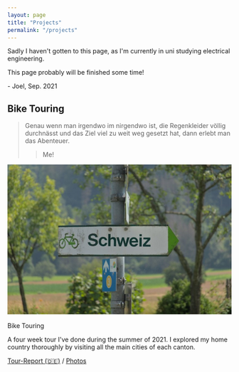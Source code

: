 ```yaml
---
layout: page
title: "Projects"
permalink: "/projects"
---
```


Sadly I haven't gotten to this page, as I'm currently in uni studying electrical engineering.

This page probably will be finished some time!

\- Joel, Sep. 2021


## Bike Touring

> Genau wenn man irgendwo im nirgendwo ist, die Regenkleider völlig durchnässt und das Ziel viel zu weit weg gesetzt hat, dann erlebt man das Abenteuer.
> > Me!

<div class="box-collection">
  <div class="box">
    <div class="box-img">
      <img src="/images/projects/touring/project_suisse_de_tour.jpg">
    </div>
    <p class="box-title">
      Bike Touring
    </p>
    <p class="box-desc">
      A four week tour I've done during the summer of 2021. I explored my home country thoroughly by visiting all the main cities of each canton.
    </p>
    <p class="box-links">
      <a href="https://blog.veloplus.ch/2022/01/31/suisse-de-tour-eine-reise-durch-die-schweiz/">Tour-Report (🇩🇪)</a>
      <span>/</span>
      <a href="https://flic.kr/s/aHBqjzAD3F">Photos</a>
    </p>
  </div>
</div>


<!--
- Sewing
- Travel
- Electronics
-->